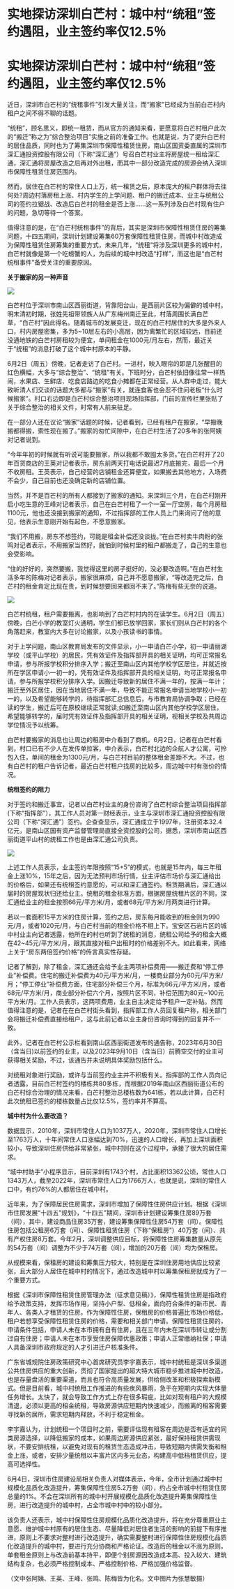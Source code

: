 # 实地探访深圳白芒村：城中村“统租”签约遇阻，业主签约率仅12.5％

# 实地探访深圳白芒村：城中村“统租”签约遇阻，业主签约率仅12.5％

近日，深圳市白芒村的“统租事件”引发大量关注，而“搬家”已经成为当前白芒村内租户之间不得不聊的话题。

“统租”，顾名思义，即统一租赁，而从官方的通知来看，更愿意将白芒村租户此次的“搬迁”称之为“综合整治项目”实施之前的准备工作。也就是说，为了提升白芒村的居住品质，同时也为了筹集深圳市保障性租赁住房，南山区国资委直属的深圳市深汇通投资控股有限公司（下称“深汇通”）号召白芒村业主将房屋统一租给深汇通，深汇通将房屋改造之后再对外出租，而其中一部分改造完成的房源会纳入深圳市保障性租赁住房范围内。

然而，居住在白芒村的常住人口上万，统一租赁之后，原本庞大的租户群体将去往何处?周边村落房租上涨、村内学生的上学问题、租户的搬迁成本、业主与统租公司的签约拉锯战、改造后白芒村的租金是否上涨......这一系列涉及白芒村现有住户的问题，急切等待一个答案。

值得注意的是，在“白芒村统租事件”的背后，其实是深圳市保障性租赁住房的筹集问题，十四五期间，深圳计划建设筹集60万套保障性租赁住房，而城中村改造成为保障性租赁住房筹集的重要方式，未来几年，“统租”将涉及深圳更多的城中村，白芒村就像是第一个吃螃蟹的人，为后续的城中村改造“打样”，而这也是“白芒村统租事件”备受关注的重要原因。

**关于搬家的另一种声音**

![](https://inews.gtimg.com/om_bt/OYO45U9CPapgCKL9rvAPKMLfLMkFAm7jfqbBYxGK00oiMAA/1000)

白芒村位于深圳市南山区西丽街道，背靠阳台山，是西丽片区较为偏僻的城中村。明末清初时期，张姓先祖带领族人从广东梅州南迁至此，村落周围长满白芒草，“白芒村”因此得名。随着城市的发展变迁，现在的白芒村居住的大多是外来人口，村内房屋密集，多为5~10层左右的小高层，因为离繁忙的区域较远，目前还没通地铁的白芒村房租较为便宜，单间租金在1000元/月左右，然而，最近关于“统租”的消息打破了这个城中村原本的平静。

6月2日（周五）傍晚，记者走访了白芒村。一进村，映入眼帘的即是几张醒目的红色横幅，大多与“综合整治”、“统租”有关。下班时分，白芒村依旧像往常一样热闹，水果店、生鲜店、吃食店路边的吃食小摊都在正常经营。从人群中走过，能大致听清人们交谈的话题大多都与“搬家”有关，就连食客也会忍不住问老板“什么时候搬家”。村口右边即是白芒村综合整治项目现场指挥部，门前的宣传栏里张贴了关于综合整治的相关文件，时常有人前来驻足。

在一部分人还在议论“搬家”话题的时候，记者看到，已经有租户在搬家，“早搬晚搬都得搬，索性现在搬了。”搬家的匆忙间隙中，在白芒村生活了20多年的张阿姨对记者说到。

“今年年初的时候就有听说可能要搬家，所以我都不敢囤太多货。”在白芒村开了20年百货商店的王英对记者表示，房东前两天打电话说最迟7月底搬完，最后一个月不收房租。王英表示，自己经营的店铺租金还算便宜，如果搬去其他地方，入场费不会少，自己目前也还没确定新的店铺位置。

当然，并不是百芒村的所有人都接到了搬家的通知。来深圳三个月，在白芒村刚开启小吃生意的王峰对记者表示，自己在白芒村租了一个一室一厅空房，每个月房租1100元，他也还没接到搬家的通知，不过指挥部的工作人员上门来询问了他的意见，他表示生意刚开始有起色，不愿意搬家。

“我们不用搬，房东不想签约，可能是租金补偿还没谈拢。”在白芒村卖牛肉粉的张鸣对记者表示，不用搬家当然好，就怕到时候村里的租户都搬走了，自己的生意也会受影响。

“住的好好的，突然要搬，我觉得这里的房子挺好的，没必要改造啊。”在白芒村生活多年的陈梅对记者表示，搬家很麻烦，自己并不愿意搬家，“等改造完之后，白芒村的租金肯定比现在贵，到时候想要回来都回不来了。”陈梅有些无奈的说道。

![](https://inews.gtimg.com/om_bt/Om4grpgBFX6WksacUCFznpPmVv9fmNPB5_19dL_uhPK44AA/1000)

白芒村统租，租户需要搬离，也影响到了白芒村村内的在读学生。6月2日（周五）傍晚，白芒小学的教室灯火通明，学生们都已放学回家，家长们则从白芒村的各个角落赶来，教室内大多在讨论搬家，以及小孩读书的事情。

对于上学问题，南山区教育局发布的文件显示，小一申请白芒小学，初一申请丽湖学校（或平山学校）的居民，凭有效证件及指挥部开具的相关证明，均可正常报名申请，参与所报学校积分排序入学；搬迁至南山区内其他学校学区居住，并就近按所在学区申请小一初一的，凭有效证件及指挥部开具的相关证明，均可正常报名申请，参与所报学校积分排序入学。因搬迁导致新的居住不满一年的，按满一年计；搬迁至外区居住，因在当地居住不满一年，导致不能正常报名申请当地学校小一初一的，以及希望能够转学的，待指挥部汇总信息后，与市教育局协调争取；已经在读的学生，搬迁后可在原校继续正常就读;如搬迁至南山区内其他学校学区居住，希望能够转学的，届时凭有效证件及指挥部开具的相关证明，视相关学校及共周边学位情况予以统筹。

白芒村要搬家的消息也让周边的租房中介看到了商机。6月2日，记者在白芒村看到，村口已有不少人在发传单拉客，中介表示，白芒村北边的企航人才公寓，可拎包入住，单间的租金为1300元/月，与白芒村目前的整体租金差距不大。不过，也有白芒村的租户告诉记者，最近白芒村租户找房的比较多，周边城中村有涨价的情况。

**统租签约的阻力**

对于签约和搬迁事宜，记者以白芒村业主的身份咨询了白芒村综合整治项目指挥部(下称“指挥部”），其工作人员对第一财经表示，业主与深圳市深汇通投资控股有限公司（下称“深汇通”）签约。企查查显示，深汇通成立于1997年，注册资本32.4亿元，是南山区国有资产监督管理局直接全资控股的公司，据悉，深圳市南山区西丽街道平山村的统租工作也是由深汇通公司负责。

![](https://inews.gtimg.com/om_bt/OBr8ZzxyWFR7sKqM7XaJ4zpkzXWypHumYZgoS1nC6HC6EAA/1000)

上述工作人员表示，业主签约年限按照“15+5”的模式，也就是15年内，每三年租金上涨10%，15年之后，因为无法预判市场行情，业主评估市场价与深汇通给出的价格后，如果还有统租签约意愿的，可以和深汇通签约。租赁期满后，深汇通以届时的房屋现状归还给业主。统租的租金标准方面，根据房屋统租片区的不同，深汇通给业主的租金按照66元/平方米/月，或者68元/平方米/月两类进行计算。

若以一套面积15平方米的住房计算，签约之后，房东每月能收到的租金则为990元/月，或者1020元/月，与白芒村当前的租金价格不相上下。宝安区石岩片区的城中村业主向记者透露，他所在的村也听到了统租的消息，统租公司给予的租金大概在42~45元/平方米/月，跟其直接对租户出租时的价格差别不大。如此看来，网络上关于“房东两倍签约价格”的传言真实性存疑。

记者了解到，除了租金，深汇通还会给予业主两项补偿费用——搬迁费和“停工停业”补偿费。住宅的搬迁补偿费为40元/平方米/月，一楼商业部分为60元/平方米/月；“停工停业”补偿费方面，住宅部分补偿三个月，标准为66元/平方米/月，或者68元/平方米/月，商业部分补偿六个月，按照片区不同，补偿范围为80元~100元平方米/月。工作人员表示，这两项费用，业主自主决定给予租户一定补贴。然而值得注意的是，记者在在白芒村街头看到，指挥部工作人员回复租户称，相关部门会将搬迁补偿费直接给租户，这与此前记者以业主身份咨询时得到的回复并不一致。

此外，记者在白芒村公示栏看到南山区西丽街道发布的通告称，2023年6月30日（含当日)以前签约的业主，以及2023年9月10日（含当日）前腾空交付的业主可获得相关奖励，不过，该通告并未说明具体奖励包括什么。

对统租对象进行奖励，或许与当前签约业主并不积极有关。指挥部的工作人员向记者透露，目前白芒村签约的楼栋共80多栋，而根据2019年南山区西丽街道公布的白芒村综合治理的情况来看，白芒村整治总楼栋数为641栋，若以此计算，白芒村此次统租已签约的楼栋数量占比仅12.5%，签约率并不算高。

**城中村为什么要改造？**

数据显示，2010年，深圳市常住人口为1037万人，2020年，深圳市常住人口增长至1763万人，十年间常住人口涨幅达到70%，迅速的人口增长，再加上深圳面积较小，导致深圳住房供给非常紧张，城中村则在这个过程中，承接了很大的居住需求。

“城中村助手”小程序显示，目前深圳有1743个村，占比面积13362公顷，常住人口1343万人，截至2022年，深圳市常住人口为1766万人，也就是说，深圳的常住人口中，有约76%的人都居住在城中村。

近年来，为了保障居民住房需求，深圳市增加了保障性住房供应计划。根据《深圳市住房发展“十四五”规划》，“十四五”期间，深圳市计划建设筹集住房89万套（间），其中，建设商品住房35万套，建设筹集保障性住房54万套（间）。保障性住房包括公租房6万套（间）、保障性租赁住房（下称“保租房”）40万套（间）、共有产权住房8万套。今年2月，深圳调整供应目标，将保障性住房筹集数量从原先的54万套（间）调整为不少于74万套（间），增加的20万套（间）均为保租房。

从规模来看，保租房的建设和筹集压力较大，特别是在深圳住房用地供应比较紧张，且大部分人居住在城中村的情况下，通过改造城中村以筹集保租房就成为了一个重要方式。

根据《深圳市保障性租赁住房管理办法（征求意见稿）》，保障性租赁住房是指政府给予政策支持，发挥市场作用，坚持小户型、低租金，面向符合条件的新市民、青年人、各类人才租赁的住房。作为保障性住房，保租房的价格普遍比市场价格低，租户若想享受保障性租赁住房的价格，需要和相关部门申请。保障性租赁住房的，申请条件包括，申请人未在本市拥有自有住房，且在三年内未在深圳市转让或分割过自有住房；申请人未在本市享受住房保障优惠政策；申请人正常缴纳社保；申请人具备深圳市政府规定的人才引进迁户核准条件。

广东省城规院住房政策研究中心首席研究员李宇嘉表示，城中村统租是深圳多渠道公共住房供应的重大创新，贯彻了国家提出的超大特大城市稳步推进城中村改造，也是存量盘活的重要渠道，而且也符合高质量发展，供给侧改革和积极探索新模式。但是目前看，城中村统租工作推进的有些疾风暴雨，急于在短期内实现大体量任务增长。太快了，就会导致工作方式上存在很多瑕疵，比如对现有租户的大规模清退，必须以更高的租金统租，导致房源供应短期内快速减少，而搬离的租客需要寻找新的居所，需求短期内释放，不利于稳定租金。

李宇嘉认为，计划统租一个项目时之前，需要评估现有租客在周边是否有适宜的同类房源选择，以降低搬家的成本，如果周边房源供应紧张，最好保持租赁供需现状，不要安排统租，以避免对现有的租赁生态造成冲击，导致短期内供需失衡和租金上涨，或者，安排少量统租以丰富片区内多元业态，构建高中低档租赁供应，提高可选择性。

6月4日，深圳市住房建设局相关负责人对媒体表示，今年，全市计划通过城中村规模化品质化改造提升，筹集保障性住房5.2万套（间），约占全市城中村租赁住房总量的1%。不会在深圳所有的城中村开展规模化品质化改造提升筹集保障性住房，进行改造提升的城中村，占全市城中村中的较小部分。

该负责人还表示，城中村保障性住房规模化品质化改造提升，将在充分尊重原业主意愿、维护城中村原有的居住生态、尽量降低对居住者生活的影响的前提下有序推进，原则上不要求对整村进行改造提升，确实需要整村进行保障性住房规模化品质化改造提升的城中村，要进行充分协商和严格论证。改造后的租金以不涨为原则，单套租金原则上与改造前基本持平，即便个别房源因改造成本高、投入较大、建筑结构复杂，也必须严格控制成本、严格控制价格、严格加强价格监督。

（文中张阿姨、王英、王峰、张鸣、陈梅皆为化名。文中图片为张慧敏摄）

